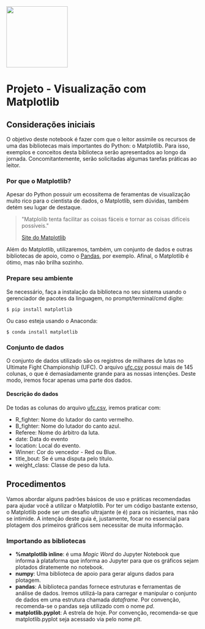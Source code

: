 <img src="https://i.imgur.com/YX6UATs.png"  width="160">

# Projeto - Visualização com Matplotlib

## Considerações iniciais

O objetivo deste notebook é fazer com que o leitor assimile os recursos de uma das bibliotecas mais importantes do Python: o Matplotlib. Para isso, exemplos e conceitos desta biblioteca serão apresentados ao longo da jornada. Concomitantemente, serão solicitadas algumas tarefas práticas ao leitor.

### Por que o Matplotlib?
Apesar do Python possuir um ecossitema de feramentas de visualização muito rico para o cientista de dados, o Matplotlib, sem dúvidas, também detém seu lugar de destaque.

> "Matplolib tenta facilitar as coisas fáceis e tornar as coisas difíceis possíveis."
>
> [Site do Matplotlib](https://matplotlib.org/)

Além do Matplotlib, utilizaremos, também, um conjunto de dados e outras bibliotecas de apoio, como o [Pandas](https://pandas.pydata.org/), por exemplo. Afinal, o Matplotlib é ótimo, mas não brilha sozinho.

### Prepare seu ambiente

Se necessário, faça a instalação da biblioteca no seu sistema usando o gerenciador de pacotes da linguagem, no prompt/terminal/cmd digite:
```
$ pip install matplotlib
```

Ou caso esteja usando o Anaconda:
```
$ conda install matplotlib
```

### Conjunto de dados
O conjunto de dados utilizado são os registros de milhares de lutas no Ultimate Fight Championship (UFC). O arquivo [ufc.csv](ufc.csv) possui mais de 145 colunas, o que é demasiadamente grande para as nossas intenções. Deste modo, iremos focar apenas uma parte dos dados.

#### Descrição do dados

De todas as colunas do arquivo [ufc.csv](ufc.csv), iremos praticar com:
- R_fighter: Nome do lutador do canto vermelho.
- B_fighter: Nome do lutador do canto azul.
- Referee: Nome do árbitro da luta.
- date: Data do evento
- location: Local do evento.
- Winner: Cor do vencedor - Red ou Blue.
- title_bout: Se é uma disputa pelo título.
- weight_class: Classe de peso da luta.

## Procedimentos

Vamos abordar alguns padrões básicos de uso e práticas recomendadas para ajudar você a utilizar o Matplotlib. Por ter um código bastante extenso, o Matplotlib pode ser um desafio ultrajante (e é) para os iniciantes, mas não se intimide. A intenção deste guia é, justamente, focar no essencial para plotagem dos primeiros gráficos sem necessitar de muita informação.

### Importando as bibliotecas
- **%matplotlib inline**: é uma *Magic Word* do Jupyter Notebook que informa à plataforma que informa ao Jupyter para que os gráficos sejam plotados diratemente no notebook.
- **numpy**: Uma biblioteca de apoio para gerar alguns dados para plotagem.
- **pandas**: A biblioteca pandas fornece estruturas e ferramentas de análise de dados. Iremos utilizá-la para carregar e manipular o conjunto de dados em uma estrutura chamada *dataframe*. Por convenção, recomenda-se o pandas seja utilizado com o nome *pd*.
- **matplotlib.pyplot**: A estrela de hoje. Por convenção, recomenda-se que matplotlib.pyplot seja acessado via pelo nome *plt*.
